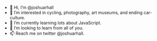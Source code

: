 - 👋 Hi, I’m @joshuarhall
- 👀 I’m interested in cycling, photography, art museums, and ending car-culture.
- 🌱 I’m currently learning lots about JavaScript.
- 💞️ I’m looking to learn from all of you. 
- 📫 Reach me on twitter @joshuarhall.

<!---
joshuarhall/joshuarhall is a ✨ special ✨ repository because its `README.md` (this file) appears on your GitHub profile.
You can click the Preview link to take a look at your changes.
--->
